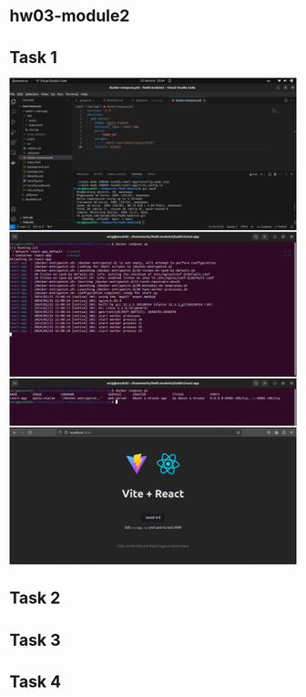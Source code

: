 # hw03-module2

# Task 1
![alt text](<screenshots/Знімок екрана з 2024-02-22 23-05-16.png>)
![alt text](<screenshots/Знімок екрана з 2024-02-22 23-08-32.png>)
![alt text](<screenshots/Знімок екрана з 2024-02-22 23-10-42.png>)
![alt text](<screenshots/Знімок екрана з 2024-02-22 23-05-56.png>)

# Task 2

# Task 3

# Task 4